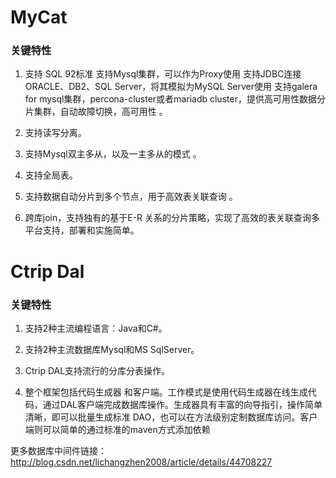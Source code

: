 # MyCat

### 关键特性 

1. 支持 SQL 92标准 支持Mysql集群，可以作为Proxy使用 支持JDBC连接ORACLE、DB2、SQL Server，将其模拟为MySQL Server使用 支持galera for mysql集群，percona-cluster或者mariadb cluster，提供高可用性数据分片集群，自动故障切换，高可用性 。 

2. 支持读写分离。 

3. 支持Mysql双主多从，以及一主多从的模式 。 

4. 支持全局表。 

5. 支持数据自动分片到多个节点，用于高效表关联查询 。 

6. 跨库join，支持独有的基于E-R 关系的分片策略，实现了高效的表关联查询多平台支持，部署和实施简单。

# Ctrip Dal

### 关键特性

1. 支持2种主流编程语言：Java和C#。

2. 支持2种主流数据库Mysql和MS SqlServer。

3. Ctrip DAL支持流行的分库分表操作。

4. 整个框架包括代码生成器 和客户端。工作模式是使用代码生成器在线生成代码，通过DAL客户端完成数据库操作。生成器具有丰富的向导指引，操作简单清晰，即可以批量生成标准 DAO，也可以在方法级别定制数据库访问。客户端则可以简单的通过标准的maven方式添加依赖


更多数据库中间件链接：http://blog.csdn.net/lichangzhen2008/article/details/44708227


